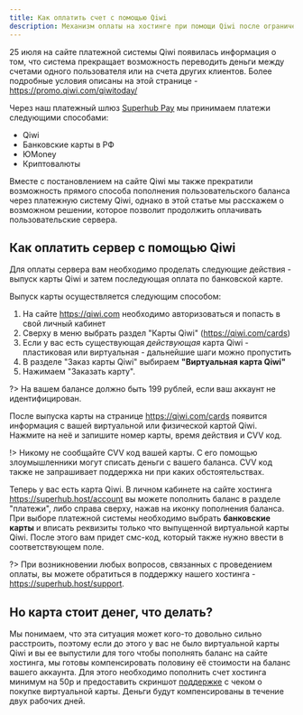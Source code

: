 ```yaml
---
title: Как оплатить счет с помощью Qiwi
description: Механизм оплаты на хостинге при помощи Qiwi после ограничения на вывод и проведение платежей по счету от 25.07.2023
---
```


25 июля на сайте платежной системы Qiwi появилась информация о том, что система прекращает возможность переводить деньги между счетами одного пользователя или на счета других клиентов. Более подробные условия описаны на этой странице - https://promo.qiwi.com/qiwitoday/

Через наш платежный шлюз [Superhub Pay](https://pay.superhub.host) мы принимаем платежи следующими способами:
- Qiwi
- Банковские карты в РФ 
- ЮMoney
- Криптовалюты

Вместе с постановлением на сайте Qiwi мы также прекратили возможность прямого способа пополнения пользовательского баланса через платежную систему Qiwi, однако в этой статье мы расскажем о возможном решении, которое позволит продолжить оплачивать пользовательские сервера. 

## Как оплатить сервер с помощью Qiwi
Для оплаты сервера вам необходимо проделать следующие действия - выпуск карты Qiwi и затем последующая оплата по банковской карте. 

Выпуск карты осуществляется следующим способом:
1. На сайте https://qiwi.com необходимо авторизоваться и попасть в свой личный кабинет
2. Сверху в меню выбрать раздел "Карты Qiwi" (https://qiwi.com/cards)
3. Если у вас есть существующая *действующая* карта Qiwi - пластиковая или виртуальная - дальнейшие шаги можно пропустить
4. В разделе "Заказ карты Qiwi" выбираем **"Виртуальная карта Qiwi"** 
5. Нажимаем "Заказать карту". 

?> На вашем балансе должно быть 199 рублей, если ваш аккаунт не идентифицирован.

После выпуска карты на странице https://qiwi.com/cards появится информация с вашей виртуальной или физической картой Qiwi. Нажмите на неё и запишите номер карты, время действия и CVV код. 

!> Никому не сообщайте CVV код вашей карты. С его помощью злоумышленники могут списать деньги с вашего баланса. CVV код также не запрашивает поддержка ни при каких обстоятельствах. 

Теперь у вас есть карта Qiwi. В личном кабинете на сайте хостинга https://superhub.host/account вы можете пополнить баланс в разделе "платежи", либо справа сверху, нажав на иконку пополнения баланса. При выборе платежной системы необходимо выбрать **банковские карты** и вписать реквизиты только что выпущенной виртуальной карты Qiwi. После этого вам придет смс-код, который также нужно ввести в соответствующем поле.

?> При возникновении любых вопросов, связанных с проведением оплаты, вы можете обратиться в поддержку нашего хостинга - https://superhub.host/support.

## Но карта стоит денег, что делать?
Мы понимаем, что эта ситуация может кого-то довольно сильно расстроить, поэтому если до этого у вас не было виртуальной карты Qiwi и вы ее выпустили для того чтобы пополнять баланс на сайте хостинга, мы готовы компенсировать половину её стоимости на баланс вашего аккаунта. Для этого необходимо пополнить счет хостинга минимум на 50р и предоставить скриншот [поддержке](https://superhub.host/support) с чеком о покупке виртуальной карты. Деньги будут компенсированы в течение двух рабочих дней.
